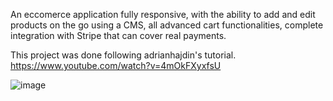 An eccomerce application fully responsive, with the ability to add and edit products on the go using a CMS, all advanced cart functionalities, complete integration with Stripe that can cover real payments.

This project was done following adrianhajdin's tutorial. https://www.youtube.com/watch?v=4mOkFXyxfsU

![image](https://user-images.githubusercontent.com/106592392/213862088-b01942de-a6f7-4c36-8305-e10a07add2e3.png)

